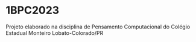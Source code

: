 # 1BPC2023
Projeto elaborado na disciplina de Pensamento Computacional do Colégio Estadual Monteiro Lobato-Colorado/PR

